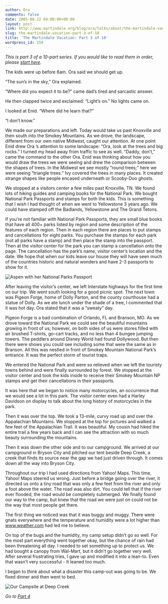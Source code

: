```yaml
---
author: Ora
comments: false
date: 2005-08-22 04:00:00+00:00
layout: post
link: http://www.martindale.org/blog/ora/talks/about/the-martindale-vacation-part-3-of-10
slug: the-martindale-vacation-part-3-of-10
title: 'The Martindale Vacation: Part 3 of 10'
wordpress_id: 159
---
```


_This is part 3 of a 10-part series. If you would like to read them in order, please [start here](/2005/08/martindale-vacation-part-1-of-10.asp)._  
  
The kids were up before 6am. Ora said we should get up.   
  
“The sun’s in the sky,” Ora explained.  
  
“Where did you expect it to be?” came dad’s tired and sarcastic answer.  
  
He then clapped twice and exclaimed: “Light’s on.” No lights came on.  
  
I looked at Enid. “Where did he learn that?”  
  
“I don’t know.”  
  
We made our preparations and left. Today would take us past Knoxville and then south into the Smokey Mountains. As we drove, the landscape, different from our own native Midwest, caught our attention. At one point Enid drew Ora ’s attention to some landscape: “Ora, look at the trees and big rocks.” I turned my head away from traffic to see as well. “Daddy, don’t,” came the command to the other Ora. Enid was thinking about how you would draw the trees we were seeing and drew the comparison between the shapes of trees. In the Midwest we see mostly “round trees;” here we were seeing “triangle trees.” Ivy covered the trees in many places. It created strange shapes like people encased underneath or Scooby-Doo ghosts.  
  
We stopped at a visitors center a few miles past Knoxville, TN. We found lots of hiking guides and camping books for the National Park. We bought National Park Passports and stamps for both the kids. This is something that I wish I had thought of when we went to Yellowstone 3 years ago. We could have stamped off the Badlands, Yellowstone and The Grand Tetons.  
  
If you’re not familiar with National Park Passports, they are small blue books that have all 400+ parks listed by region and some description of the features of each region. Then in each region there are places to put stamps and cancellations for eight parks. You purchase the stamps for each park (not all parks have a stamp) and then place the stamp into the passport. Then at the visitor center for the park you can stamp a cancellation onto the page. The cancellation has the park’s name, visitor center’s location and the date. We hope that when our kids leave our house they will have seen much of the countries historic and natural wonders and have 2-3 passports to show for it.  
  
![Aspen with her National Parks Passport](/images/blog/passport.jpg)  
  
After leaving the visitor’s center, we left Interstate highways for the first time on our trip. We went south looking for a good picnic spot.  The next town was Pigeon Forge, home of Dolly Parton, and the county courthouse had a statue of Dolly.  As we ate lunch under the shade of a tree, I commented that it was hot day. Ora stated that it was a “sweaty” day.  
  
Pigeon Forge is a bad combination of Orlando, FL and Branson, MO. As we drove toward the National Park we could see the beautiful mountains growing in front of us; however, on both sides of us were stores filled with air brushed T-shirts, go-cart tracks, and no less than 4 bungee jumping towers. The peddlers around Disney World had found Dollywood. But then there were shows you could see including some that were the same as in Branson. All this was nestled in front of Smokey Mountain National Park’s entrance. It was the perfect storm of tourist traps.  
  
We entered the National Park and were so relieved when we left the touristy towns behind and were finally surrounded by forest. We stopped at the visitor center and took the kids inside to receive their Smokey Mountain NP stamps and get their cancellations in their passports.  
  
It was here that we began to notice many motorcycles, an occurrence that we would see a lot in this park. The visitor center even had a Harley Davidson on display to talk about the long history of motorcycles in the park.  
  
Then it was over the top. We took a 13-mile, curvy road up and over the Appalachian Mountains. We stopped at the top for pictures and walked a few feet of the Appalachian Trail. It was beautiful. My cousin had hiked the entire trail a few years back and I can see the attraction with so much beauty surrounding the mountains.  
  
Then it was down the other side and to our campground. We arrived at our campground in Bryson City and pitched our tent beside Deep Creek, a creek that finds its source near the gap we had just driven through.  It comes down all the way into Bryson City.   
  
Throughout our trip I had used directions from Yahoo! Maps. This time, Yahoo! Maps steered us wrong. Just before a bridge going over the river, it directed us onto a tiny road that was only a few feet from the river and only a foot above the water. The road was also dirt. You could tell that if the river ever flooded, the road would be completely submerged. We finally found our way to the camp, but knew that the road we were just on could not be the way that most people get there.  
  
The first thing we noticed was that it was buggy and muggy. There were gnats everywhere and the temperature and humidity were a lot higher than www.weather.com had led me to believe.  
  
On top of the bugs and the humidity, my camp setup didn’t go so well. For the most part everything went together okay, but the chance of rain had been threatening all day.   I needed to set something up to protect us. We had bought a canopy from Wal-Mart, but it didn’t go together very well. After several frustrating tries, I gave up and modified it into a lean-to. Even that wasn’t very successful - It leaned too much.   
  
I began to think about what a disaster this camp-out was going to be. We fixed dinner and then went to bed.  
  
![Our Campsite at Deep Creek](/images/blog/deep_creek_camp.jpg)  
  
_Go to [Part 4](/2005/08/martindale-vacation-part-4-of-10.asp)_

